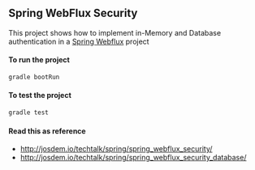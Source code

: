 Spring WebFlux Security
----------------------------

This project shows how to implement in-Memory and Database authentication in a [Spring Webflux](https://docs.spring.io/spring-framework/docs/current/reference/html/web-reactive.html) project


#### To run the project

```bash
gradle bootRun
```

#### To test the project

```bash
gradle test
```

#### Read this as reference

* http://josdem.io/techtalk/spring/spring_webflux_security/
* http://josdem.io/techtalk/spring/spring_webflux_security_database/

